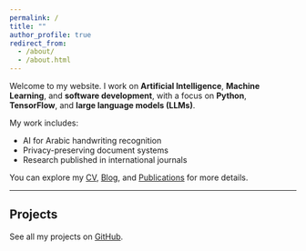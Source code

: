 ```yaml
---
permalink: /
title: ""
author_profile: true
redirect_from: 
  - /about/
  - /about.html
---
```


Welcome to my website. I work on **Artificial Intelligence**, **Machine Learning**, and **software development**, with a focus on **Python**, **TensorFlow**, and **large language models (LLMs)**.  

My work includes:  
- AI for Arabic handwriting recognition  
- Privacy-preserving document systems  
- Research published in international journals  

You can explore my [CV](/cv), [Blog](/year-archive), and [Publications](/publications) for more details.  

---

## Projects
See all my projects on [GitHub](https://github.com/eltay89?tab=repositories).
